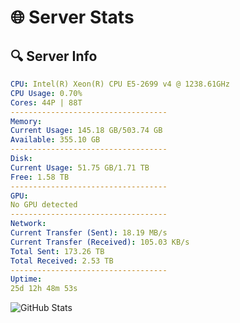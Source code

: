 # 🌐 Server Stats
## 🔍 Server Info
```yaml
CPU: Intel(R) Xeon(R) CPU E5-2699 v4 @ 1238.61GHz
CPU Usage: 0.70%
Cores: 44P | 88T
-----------------------------------
Memory:
Current Usage: 145.18 GB/503.74 GB
Available: 355.10 GB
-----------------------------------
Disk:
Current Usage: 51.75 GB/1.71 TB
Free: 1.58 TB
-----------------------------------
GPU:
No GPU detected
-----------------------------------
Network:
Current Transfer (Sent): 18.19 MB/s
Current Transfer (Received): 105.03 KB/s
Total Sent: 173.26 TB
Total Received: 2.53 TB
-----------------------------------
Uptime:
25d 12h 48m 53s
```
![GitHub Stats](https://img.shields.io/badge/Updated-2025-03-05_11:32:11-blue)